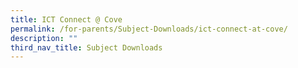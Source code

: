 ```yaml
---
title: ICT Connect @ Cove
permalink: /for-parents/Subject-Downloads/ict-connect-at-cove/
description: ""
third_nav_title: Subject Downloads
---
```

